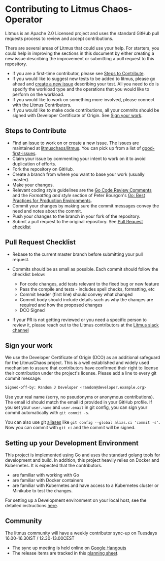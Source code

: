 # Contributing to Litmus Chaos-Operator

Litmus is an Apache 2.0 Licensed project and uses the standard GitHub pull requests process to review and accept contributions.

There are several areas of Litmus that could use your help. For starters, you could help in improving the sections in this document by either creating a new issue describing the improvement or submitting a pull request to this repository. 

-   If you are a first-time contributor, please see [Steps to Contribute](#steps-to-contribute).
-   If you would like to suggest new tests to be added to litmus, please go ahead and [create a new issue](https://github.com/litmuschaos/litmus/issues/new) describing your test. All you need to do is  specify the workload type and the operations that you would like to perform on the workload.
-   If you would like to work on something more involved, please connect with the Litmus Contributors. 
-   If you would like to make code contributions, all your commits should be signed with Developer Certificate of Origin. See [Sign your work](#sign-your-work). 

## Steps to Contribute

-   Find an issue to work on or create a new issue. The issues are maintained at [litmuschaos/litmus](https://github.com/litmuschaos/litmus/issues). You can pick up from a list of [good-first-issues](https://github.com/litmuschaos/litmus/labels/good%20first%20issue).
-   Claim your issue by commenting your intent to work on it to avoid duplication of efforts. 
-   Fork the repository on GitHub.
-   Create a branch from where you want to base your work (usually master).
-   Make your changes.
-   Relevant coding style guidelines are the [Go Code Review Comments](https://code.google.com/p/go-wiki/wiki/CodeReviewComments) and the _Formatting and style_ section of Peter Bourgon's [Go: Best Practices for Production Environments](http://peter.bourgon.org/go-in-production/#formatting-and-style).
-   Commit your changes by making sure the commit messages convey the need and notes about the commit.
-   Push your changes to the branch in your fork of the repository.
-   Submit a pull request to the original repository. See [Pull Request checklist](#pull-request-checklist)

## Pull Request Checklist

-   Rebase to the current master branch before submitting your pull request.
-   Commits should be as small as possible. Each commit should follow the checklist below:
    -   For code changes, add tests relevant to the fixed bug or new feature
    -   Pass the compile and tests - includes spell checks, formatting, etc
    -   Commit header (first line) should convey what changed
    -   Commit body should include details such as why the changes are required and how the proposed  changes
    -   DCO Signed
  
-   If your PR is not getting reviewed or you need a specific person to review it, please reach out to the Litmus contributors at the [Litmus slack channel](https://app.slack.com/client/T09NY5SBT/CNXNB0ZTN)

## Sign your work

We use the Developer Certificate of Origin (DCO) as an additional safeguard for the LitmusChaos project. This is a well established and widely used mechanism to assure that contributors have confirmed their right to license their contribution under the project's license. Please add a line to every git commit message:

  ```sh
  Signed-off-by: Random J Developer <random@developer.example.org>
  ```

Use your real name (sorry, no pseudonyms or anonymous contributions). The email id should match the email id provided in your GitHub profile. 
If you set your `user.name` and `user.email` in git config, you can sign your commit automatically with `git commit -s`. 

You can also use git [aliases](https://git-scm.com/book/tr/v2/Git-Basics-Git-Aliases) like `git config --global alias.ci 'commit -s'`. Now you can commit with `git ci` and the commit will be signed.

## Setting up your Development Environment

This project is implemented using Go and uses the standard golang tools for development and build. In addition, this project heavily relies on Docker and Kubernetes. It is expected that the contributors.
    
-   are familiar with working with Go
-   are familiar with Docker containers
-   are familiar with Kubernetes and have access to a Kubernetes cluster or Minikube to test the changes.

For setting up a Development environment on your local host, see the detailed instructions [here](./docs/developer.md).

## Community

The litmus community will have a weekly contributor sync-up on Tuesdays 16.00-16.30IST / 12.30-13.00CEST
-   The sync up meeting is held online on [Google Hangouts](https://meet.google.com/uvt-ozaw-bvp)
-   The release items are tracked in this [planning sheet](https://docs.google.com/spreadsheets/d/15svGB99bDcSTkwAYttH1QzP5WJSb-dFKbPzl-9WqmXM). 
